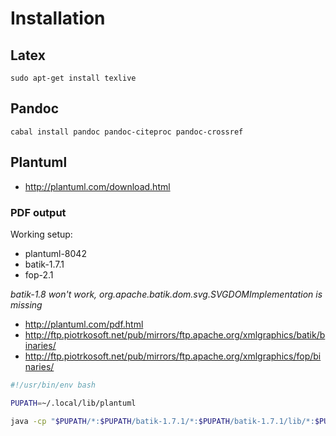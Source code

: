 # Installation

## Latex

```
sudo apt-get install texlive
```

## Pandoc

```
cabal install pandoc pandoc-citeproc pandoc-crossref
```

## Plantuml

* <http://plantuml.com/download.html>

### PDF output

Working setup:
* plantuml-8042
* batik-1.7.1
* fop-2.1

*batik-1.8 won't work, org.apache.batik.dom.svg.SVGDOMImplementation is missing*

* <http://plantuml.com/pdf.html>
* <http://ftp.piotrkosoft.net/pub/mirrors/ftp.apache.org/xmlgraphics/batik/binaries/>
* <http://ftp.piotrkosoft.net/pub/mirrors/ftp.apache.org/xmlgraphics/fop/binaries/>

```bash
#!/usr/bin/env bash

PUPATH=~/.local/lib/plantuml

java -cp "$PUPATH/*:$PUPATH/batik-1.7.1/*:$PUPATH/batik-1.7.1/lib/*:$PUPATH/fop-2.1/build/*:$PUPATH/fop-2.1/lib/*" net.sourceforge.plantuml.Run "$@"
```
